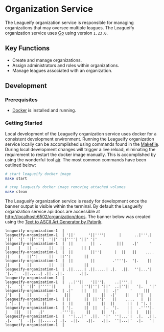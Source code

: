 # Organization Service

The Leagueify organization service is responsible for managing organizations
that may oversee multiple leagues. The Leagueify organization service uses 
[Go][go-download] using version `1.23.0`.

## Key Functions

- Create and manage organizations.
- Assign administrators and roles within organizations.
- Manage leagues associated with an organization.

## Development

### Prerequisites

- [Docker][docker-download] is installed and running.

### Getting Started

Local development of the Leagueify organization service uses docker for a
consistent development environment. Running the Leagueify organization service
locally can be accomplished using commands found in the
[Makefile][repo-makefile]. During local development changes will trigger a live
reload, eliminating the requirement to restart the docker image manually. This
is accomplished by using the wonderful tool [air][github-air]. The most common
commands have been outlined below:

```bash
# start leagueify docker image
make start

# stop leagueify docker image removing attached volumes
make clean
```

The Leagueify organization service is ready for development once the banner output is
visible within the terminal. By default the Leagueify organization service api
docs are accessible at [http://localhost:6502/organization/docs][service-url].
The banner below was created using the
[Text to ASCII Art Generator by Patorjk][patorjk-taag].

```
leagueify-organization-1  |
leagueify-organization-1  | '||'      '||''''|      |      ..|'''.|  '||'  '|' '||''''|  '||' '||''''| '||' '|'
leagueify-organization-1  |  ||        ||  .       |||    .|'     '   ||    |   ||  .     ||   ||  .     || |
leagueify-organization-1  |  ||        ||''|      |  ||   ||    ....  ||    |   ||''|     ||   ||''|      ||
leagueify-organization-1  |  ||        ||        .''''|.  '|.    ||   ||    |   ||        ||   ||         ||
leagueify-organization-1  | .||.....| .||.....| .|.  .||.  ''|...'|    '|..'   .||.....| .||. .||.       .||.
leagueify-organization-1  |
leagueify-organization-1  |  ..|''||   '||''|.    ..|'''.|      |     '|.   '|' '||' |'''''||      |     |''||''| '||'  ..|''||   '|.   '|'
leagueify-organization-1  | .|'    ||   ||   ||  .|'     '     |||     |'|   |   ||      .|'      |||       ||     ||  .|'    ||   |'|   |
leagueify-organization-1  | ||      ||  ||''|'   ||    ....   |  ||    | '|. |   ||     ||       |  ||      ||     ||  ||      ||  | '|. |
leagueify-organization-1  | '|.     ||  ||   |.  '|.    ||   .''''|.   |   |||   ||   .|'       .''''|.     ||     ||  '|.     ||  |   |||
leagueify-organization-1  |  ''|...|'  .||.  '|'  ''|...'|  .|.  .||. .|.   '|  .||. ||......| .|.  .||.   .||.   .||.  ''|...|'  .|.   '|
leagueify-organization-1  |
```

[docker-download]: https://www.docker.com/get-started/
[github-air]: https://github.com/air-verse/air
[go-download]: https://go.dev/dl/
[patorjk-taag]: https://patorjk.com/software/taag/#p=display&f=Kban&t=LEAGUEIFY%0AORGANIZATION
[repo-makefile]: ./Makefile
[service-url]: http://localhost:6502/organization/docs
